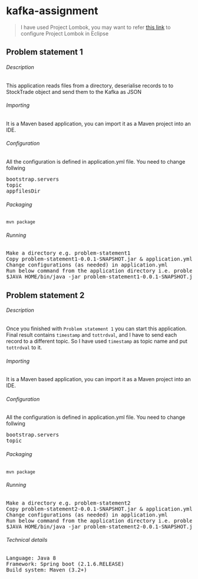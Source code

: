 # kafka-assignment

> I have used Project Lombok, you may want to refer [this link](https://projectlombok.org/setup/eclipse) to configure Project Lombok in Eclipse

## Problem statement 1

###### Description
This application reads files from a directory, deserialise records to to StockTrade object and send them to the Kafka as JSON

###### Importing
It is a Maven based application, you can import it as a Maven project into an IDE.

###### Configuration
All the configuration is defined in application.yml file.  You need to change follwing
<pre>
bootstrap.servers
topic
appfilesDir
</pre>

###### Packaging
`mvn package`

###### Running
<pre>
Make a directory e.g. problem-statement1
Copy problem-statement1-0.0.1-SNAPSHOT.jar & application.yml to above created directory
Change configurations (as needed) in application.yml
Run below command from the application directory i.e. problem-statement1
$JAVA_HOME/bin/java -jar problem-statement1-0.0.1-SNAPSHOT.jar nThreads
</pre>

## Problem statement 2

###### Description
Once you finished with `Problem statement 1` you can start this application. Final result contains `timestamp` and `tottrdval`, and I have to send each record to a different topic. So I have used `timestamp` as topic name and put `tottrdval` to it.

###### Importing
It is a Maven based application, you can import it as a Maven project into an IDE.

###### Configuration
All the configuration is defined in application.yml file.  You need to change follwing
<pre>
bootstrap.servers
topic
</pre>

###### Packaging
`mvn package`

###### Running
<pre>
Make a directory e.g. problem-statement2
Copy problem-statement2-0.0.1-SNAPSHOT.jar & application.yml to above created directory
Change configurations (as needed) in application.yml
Run below command from the application directory i.e. problem-statement2
$JAVA_HOME/bin/java -jar problem-statement2-0.0.1-SNAPSHOT.jar
</pre>


###### Technical details
<pre>
Language: Java 8
Framework: Spring boot (2.1.6.RELEASE)
Build system: Maven (3.2+)
</pre>

